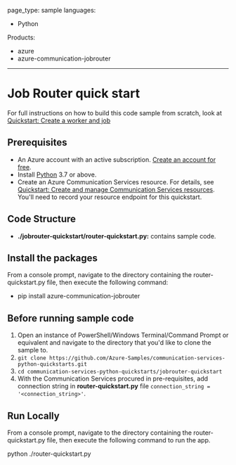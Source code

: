page_type: sample
languages:
- Python

Products:
- azure
- azure-communication-jobrouter
---

# Job Router quick start

For full instructions on how to build this code sample from scratch, look at [Quickstart: Create a worker and job](https://learn.microsoft.com/azure/communication-services/quickstarts/router/get-started-router?pivots=programming-language-python)

## Prerequisites

- An Azure account with an active subscription. [Create an account for free](https://azure.microsoft.com/free/?WT.mc_id=A261C142F).
- Install [Python](https://www.python.org/downloads/) 3.7 or above.
- Create an Azure Communication Services resource. For details, see [Quickstart: Create and manage Communication Services resources](https://docs.microsoft.com/azure/communication-services/quickstarts/create-communication-resource). You'll need to record your resource endpoint for this quickstart.

## Code Structure

- **./jobrouter-quickstart/router-quickstart.py:** contains sample code.

## Install the packages

From a console prompt, navigate to the directory containing the router-quickstart.py file, then execute the following command:

- pip install azure-communication-jobrouter

## Before running sample code

1. Open an instance of PowerShell/Windows Terminal/Command Prompt or equivalent and navigate to the directory that you'd like to clone the sample to.
2. `git clone https://github.com/Azure-Samples/communication-services-python-quickstarts.git`
3. `cd communication-services-python-quickstarts/jobrouter-quickstart`
4. With the Communication Services procured in pre-requisites, add connection string in **router-quickstart.py** file ```connection_string = '<connection_string>'```.

## Run Locally

From a console prompt, navigate to the directory containing the router-quickstart.py file, then execute the following command to run the app.

python ./router-quickstart.py
